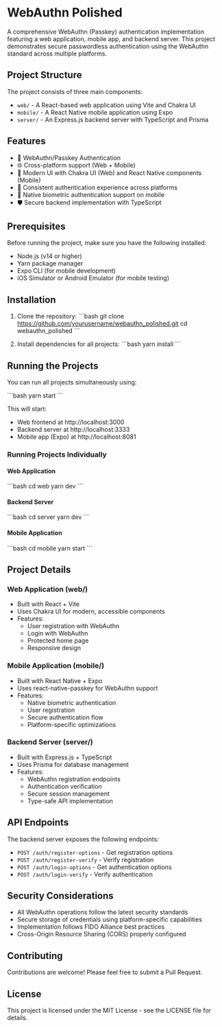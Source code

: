 # WebAuthn Polished

A comprehensive WebAuthn (Passkey) authentication implementation featuring a web application, mobile app, and backend server. This project demonstrates secure passwordless authentication using the WebAuthn standard across multiple platforms.

## Project Structure

The project consists of three main components:

- `web/` - A React-based web application using Vite and Chakra UI
- `mobile/` - A React Native mobile application using Expo
- `server/` - An Express.js backend server with TypeScript and Prisma

## Features

- 🔐 WebAuthn/Passkey Authentication
- 🌐 Cross-platform support (Web + Mobile)
- 🎨 Modern UI with Chakra UI (Web) and React Native components (Mobile)
- 🔄 Consistent authentication experience across platforms
- 📱 Native biometric authentication support on mobile
- 🛡️ Secure backend implementation with TypeScript

## Prerequisites

Before running the project, make sure you have the following installed:

- Node.js (v14 or higher)
- Yarn package manager
- Expo CLI (for mobile development)
- iOS Simulator or Android Emulator (for mobile testing)

## Installation

1. Clone the repository:
\`\`\`bash
git clone https://github.com/yourusername/webauthn_polished.git
cd webauthn_polished
\`\`\`

2. Install dependencies for all projects:
\`\`\`bash
yarn install
\`\`\`

## Running the Projects

You can run all projects simultaneously using:

\`\`\`bash
yarn start
\`\`\`

This will start:
- Web frontend at http://localhost:3000
- Backend server at http://localhost:3333
- Mobile app (Expo) at http://localhost:8081

### Running Projects Individually

#### Web Application
\`\`\`bash
cd web
yarn dev
\`\`\`

#### Backend Server
\`\`\`bash
cd server
yarn dev
\`\`\`

#### Mobile Application
\`\`\`bash
cd mobile
yarn start
\`\`\`

## Project Details

### Web Application (web/)
- Built with React + Vite
- Uses Chakra UI for modern, accessible components
- Features:
  - User registration with WebAuthn
  - Login with WebAuthn
  - Protected home page
  - Responsive design

### Mobile Application (mobile/)
- Built with React Native + Expo
- Uses react-native-passkey for WebAuthn support
- Features:
  - Native biometric authentication
  - User registration
  - Secure authentication flow
  - Platform-specific optimizations

### Backend Server (server/)
- Built with Express.js + TypeScript
- Uses Prisma for database management
- Features:
  - WebAuthn registration endpoints
  - Authentication verification
  - Secure session management
  - Type-safe API implementation

## API Endpoints

The backend server exposes the following endpoints:

- `POST /auth/register-options` - Get registration options
- `POST /auth/register-verify` - Verify registration
- `POST /auth/login-options` - Get authentication options
- `POST /auth/login-verify` - Verify authentication

## Security Considerations

- All WebAuthn operations follow the latest security standards
- Secure storage of credentials using platform-specific capabilities
- Implementation follows FIDO Alliance best practices
- Cross-Origin Resource Sharing (CORS) properly configured

## Contributing

Contributions are welcome! Please feel free to submit a Pull Request.

## License

This project is licensed under the MIT License - see the LICENSE file for details.
